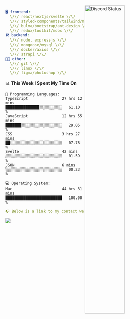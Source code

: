 
<a href="https://discord.com/users/279302975371870218" target="_blank">
    <img width="50%" align="right" alt="Discord Status" src="https://lanyard.cnrad.dev/api/279302975371870218?bg=161B22&borderRadius=5px%205px%200%200&hideTimestamp=true&idleMessage=Just%20chillin%27%20at%20the%20moment&animated=true">
</a>

```yaml
🖥️ frontend: 
  \/\/ react/nextjs/svelte \/\/
  \/\/ styled-components/tailwind/mui/
  \/\/ bulma/bootstrap/ant-design \/\/
  \/\/ redux/toolkit/mobx \/\/
🛠 backend: 
  \/\/ node, expressjs \/\/
  \/\/ mongoose/mysql \/\/
  \/\/ docker/axios \/\/
  \/\/ strapi \/\/
👨‍💻 other: 
  \/\/ git \/\/ 
  \/\/ linux \/\/
  \/\/ figma/photoshop \/\/
```
<!--START_SECTION:waka-->
📊 **This Week I Spent My Time On** 

```text
💬 Programming Languages: 
TypeScript               27 hrs 12 mins      ███████████████░░░░░░░░░░   61.10 % 
JavaScript               12 hrs 55 mins      ███████░░░░░░░░░░░░░░░░░░   29.05 % 
CSS                      3 hrs 27 mins       ██░░░░░░░░░░░░░░░░░░░░░░░   07.78 % 
Svelte                   42 mins             ░░░░░░░░░░░░░░░░░░░░░░░░░   01.59 % 
JSON                     6 mins              ░░░░░░░░░░░░░░░░░░░░░░░░░   00.23 % 

💻 Operating System: 
Mac                      44 hrs 31 mins      █████████████████████████   100.00 % 
```


<!--END_SECTION:waka-->
```yaml
📭 Below is a link to my contact website 
```
<a href="https://mxns.xyz" target="_black"> <img src="https://img.shields.io/badge/website-161B22?style=for-the-badge&logo=About.me&logoColor=white"></img> <a/>
